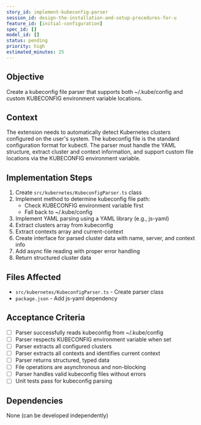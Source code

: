 ```yaml
---
story_id: implement-kubeconfig-parser
session_id: design-the-installation-and-setup-procedures-for-u
feature_id: [initial-configuration]
spec_id: []
model_id: []
status: pending
priority: high
estimated_minutes: 25
---
```


## Objective

Create a kubeconfig file parser that supports both ~/.kube/config and custom KUBECONFIG environment variable locations.

## Context

The extension needs to automatically detect Kubernetes clusters configured on the user's system. The kubeconfig file is the standard configuration format for kubectl. The parser must handle the YAML structure, extract cluster and context information, and support custom file locations via the KUBECONFIG environment variable.

## Implementation Steps

1. Create `src/kubernetes/KubeconfigParser.ts` class
2. Implement method to determine kubeconfig file path:
   - Check KUBECONFIG environment variable first
   - Fall back to ~/.kube/config
3. Implement YAML parsing using a YAML library (e.g., js-yaml)
4. Extract clusters array from kubeconfig
5. Extract contexts array and current-context
6. Create interface for parsed cluster data with name, server, and context info
7. Add async file reading with proper error handling
8. Return structured cluster data

## Files Affected

- `src/kubernetes/KubeconfigParser.ts` - Create parser class
- `package.json` - Add js-yaml dependency

## Acceptance Criteria

- [ ] Parser successfully reads kubeconfig from ~/.kube/config
- [ ] Parser respects KUBECONFIG environment variable when set
- [ ] Parser extracts all configured clusters
- [ ] Parser extracts all contexts and identifies current context
- [ ] Parser returns structured, typed data
- [ ] File operations are asynchronous and non-blocking
- [ ] Parser handles valid kubeconfig files without errors
- [ ] Unit tests pass for kubeconfig parsing

## Dependencies

None (can be developed independently)

